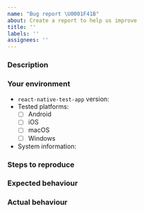 ```yaml
---
name: "Bug report \U0001F41B"
about: Create a report to help us improve
title: ''
labels: ''
assignees: ''
---
```


### Description

<!--
  Thank you for taking the time to file this issue.
  Please describe it in detail here.
-->

### Your environment

* `react-native-test-app` version:
* Tested platforms:
  * [ ] Android
  * [ ] iOS
  * [ ] macOS
  * [ ] Windows
* System information:
  <!-- Run `npx react-native info` and paste the output here -->

### Steps to reproduce

<!--
  Tell us how to reproduce this issue.
  Provide a minimal demo where your issue can be easily reproduced.
-->

### Expected behaviour

<!-- Tell us what should happen. -->

### Actual behaviour

<!--
  Tell us what happened instead.
  Where applicable, please attach build logs and/or screenshots.
-->
